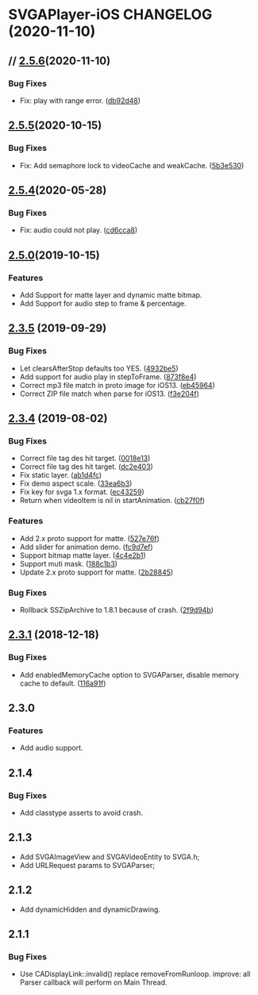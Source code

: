 # SVGAPlayer-iOS CHANGELOG (2020-11-10)

## // [2.5.6](https://github.com/svga/SVGAPlayer-iOS/tree/2.5.6)(2020-11-10)
### Bug Fixes
* Fix: play with range error. ([db92d48](https://github.com/yyued/SVGAPlayer-iOS/commit/db92d48))

## [2.5.5](https://github.com/svga/SVGAPlayer-iOS/tree/2.5.5)(2020-10-15)
### Bug Fixes
* Fix: Add semaphore lock to videoCache and  weakCache. ([5b3e530](https://github.com/yyued/SVGAPlayer-iOS/commit/5b3e530))

## [2.5.4](https://github.com/yyued/SVGAPlayer-iOS/tree/2.5.0-release)(2020-05-28)
### Bug Fixes
* Fix: audio could not play. ([cd6cca8](https://github.com/yyued/SVGAPlayer-iOS/commit/cd6cca8))

## [2.5.0](https://github.com/yyued/SVGAPlayer-iOS/tree/2.5.0-release)(2019-10-15)

### Features

* Add Support for matte layer and dynamic matte bitmap.
* Add Support for audio step to frame & percentage.

## [2.3.5](https://github.com/yyued/SVGAPlayer-iOS/compare/2.3.4...2.3.5) (2019-09-29)

### Bug Fixes

* Let clearsAfterStop defaults too YES. ([4932be5](https://github.com/yyued/SVGAPlayer-iOS/commit/4932be5))
* Add support for audio play in stepToFrame. ([873f8e4](https://github.com/yyued/SVGAPlayer-iOS/commit/873f8e4))
* Correct mp3 file match in proto image for iOS13. ([eb45964](https://github.com/yyued/SVGAPlayer-iOS/commit/eb45964))
* Correct ZIP file match when parse for iOS13. ([f3e204f](https://github.com/yyued/SVGAPlayer-iOS/commit/f3e204f))

## [2.3.4](https://github.com/yyued/SVGAPlayer-iOS/compare/2.3.3...2.3.4) (2019-08-02)

### Bug Fixes

* Correct file tag des hit target. ([0018e13](https://github.com/yyued/SVGAPlayer-iOS/commit/0018e13))
* Correct file tag des hit target. ([dc2e403](https://github.com/yyued/SVGAPlayer-iOS/commit/dc2e403))
* Fix static layer. ([ab1d4fc](https://github.com/yyued/SVGAPlayer-iOS/commit/ab1d4fc))
* Fix demo aspect scale. ([33ea6b3](https://github.com/yyued/SVGAPlayer-iOS/commit/33ea6b3))
* Fix key for svga 1.x format. ([ec43259](https://github.com/yyued/SVGAPlayer-iOS/commit/ec43259))
* Return when videoItem is nil in startAnimation. ([cb27f0f](https://github.com/yyued/SVGAPlayer-iOS/commit/cb27f0f))

### Features

* Add 2.x proto support for matte. ([527e76f](https://github.com/yyued/SVGAPlayer-iOS/commit/527e76f))
* Add slider for animation demo. ([fc9d7ef](https://github.com/yyued/SVGAPlayer-iOS/commit/fc9d7ef))
* Support bitmap matte layer. ([4c4e2b1](https://github.com/yyued/SVGAPlayer-iOS/commit/4c4e2b1))
* Support muti mask. ([188c1b3](https://github.com/yyued/SVGAPlayer-iOS/commit/188c1b3))
* Update 2.x proto support for matte. ([2b28845](https://github.com/yyued/SVGAPlayer-iOS/commit/2b28845))

### Bug Fixes

* Rollback SSZipArchive to 1.8.1 because of crash. ([2f9d94b](https://github.com/yyued/SVGAPlayer-iOS/commit/2f9d94b))

## [2.3.1](https://github.com/yyued/SVGAPlayer-iOS/compare/2.3.0...2.3.1) (2018-12-18)

### Bug Fixes

* Add enabledMemoryCache option to SVGAParser, disable memory cache to default. ([116a91f](https://github.com/yyued/SVGAPlayer-iOS/commit/116a91f))

## 2.3.0

### Features

*  Add audio support.

## 2.1.4 

### Bug Fixes

*  Add classtype asserts to avoid crash.

## 2.1.3

* Add SVGAImageView and SVGAVideoEntity to SVGA.h;
* Add URLRequest params to SVGAParser;

## 2.1.2

* Add dynamicHidden and dynamicDrawing.

## 2.1.1

### Bug Fixes
* Use CADisplayLink::invalid() replace removeFromRunloop.
improve: all Parser callback will perform on Main Thread.



